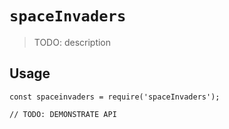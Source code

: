 # `spaceInvaders`

> TODO: description

## Usage

```
const spaceinvaders = require('spaceInvaders');

// TODO: DEMONSTRATE API
```
